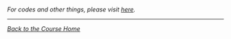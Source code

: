 

<br />

_For codes and other things, please visit [here](https://github.com/ravi-prakash1907/Data-Science-in-R/tree/master/Getting%20and%20Cleaning%20Data/week4)._<br />

<hr />

[_Back to the Course Home_](../)
